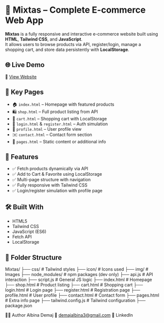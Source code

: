 # 🛒 Mixtas – Complete E-commerce Web App

**Mixtas** is a fully responsive and interactive e-commerce website built using **HTML**, **Tailwind CSS**, and **JavaScript**.  
It allows users to browse products via API, register/login, manage a shopping cart, and store data persistently with **LocalStorage**.

## 🌐 Live Demo

🔗 [View Website](https://albinademaj.github.io/Mixtas/)

## 🧾 Key Pages

- 🏠 `index.html` – Homepage with featured products
- 🛍️ `shop.html` – Full product listing from API
- 🛒 `cart.html` – Shopping cart with LocalStorage
- 👤 `login.html` & `register.html` – Auth simulation
- 📇 `profile.html` – User profile view
- ✉️ `contact.html` – Contact form section
- 📄 `pages.html` – Static content or additional info

## 📌 Features

- ✅ Fetch products dynamically via API
- ✅ Add to Cart & Favorite using LocalStorage
- ✅ Multi-page structure with navigation
- ✅ Fully responsive with Tailwind CSS
- ✅ Login/register simulation with profile page

## 🛠️ Built With

- HTML5  
- Tailwind CSS  
- JavaScript (ES6)  
- Fetch API  
- LocalStorage  

## 📁 Folder Structure

Mixtas/
├── css/ # Tailwind styles
├── icon/ # Icons used
├── img/ # Images
├── node_modules/ # npm packages (dev only)
├── api.js # API interaction
├── script.js # General JS logic
├── index.html # Homepage
├── shop.html # Product listing
├── cart.html # Shopping cart
├── login.html # Login page
├── register.html # Registration page
├── profile.html # User profile
├── contact.html # Contact form
├── pages.html # Extra info page
├── tailwind.config.js # Tailwind configuration
├── package.json


👩‍💻 Author
Albina Demaj
📧 demajalbina3@gmail.com
🔗 LinkedIn
